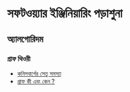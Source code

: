 # সফটওয়্যার ইঞ্জিনিয়ারিং পড়াশুনা

## অ্যালগোরিদম

### গ্রাফ থিওরী
- [কনিসবার্গের সেতু সমস্যা](Graph_Algorithm/1._bridge_problem.md)
- [গ্রাফ কী এবং কেন ?](Graph_Algorithm/2._Intro_to_graph.md)
